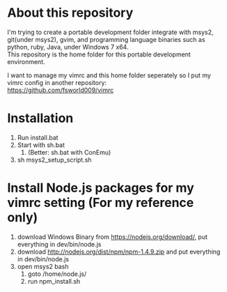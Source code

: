 About this repository
==========================
I'm trying to create a portable development folder integrate with msys2, git(under msys2), gvim, and programming language binaries such as python, ruby, Java, under Windows 7 x64.  
This repository is the home folder for this portable development environment.

I want to manage my vimrc and this home folder seperately so I put my vimrc config in another repository:  
https://github.com/fsworld009/vimrc

Installation 
==========================
1. Run install.bat
2. Start with sh.bat
    1. (Better: sh.bat with ConEmu)
3. sh msys2_setup_script.sh

Install Node.js packages for my vimrc setting (For my reference only)
=======
1. download Windows Binary from https://nodejs.org/download/, put everything in dev/bin/node.js
2. download http://nodejs.org/dist/npm/npm-1.4.9.zip and put everything in dev/bin/node.js
3. open msys2 bash
    1. goto /home/node.js/
    2. run npm_install.sh